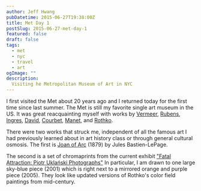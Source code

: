 ```yaml
---
author: Jeff Hwang
pubDatetime: 2015-06-27T19:38:00Z
title: Met Day 1
postSlug: 2015-06-27-met-day-1
featured: false
draft: false
tags:
  - met
  - nyc
  - travel
  - art
ogImage: ""
description:
  Visiting he Metropolitan Museum of Art in NYC
---
```

I first visited the Met about 20 years ago and I returned today for the first time since last summer. The Met is still my favorite single art museum in the US. It was great reacquainting myself with works by [Vermeer](https://en.wikipedia.org/wiki/Johannes_Vermeer), [Rubens](https://en.wikipedia.org/wiki/Peter_Paul_Rubens), [Ingres](https://en.wikipedia.org/wiki/Jean_Auguste_Dominique_Ingres), [David](https://en.wikipedia.org/wiki/Jacques-Louis_David), [Courbet](https://en.wikipedia.org/wiki/Gustave_Courbet), [Manet](https://en.wikipedia.org/wiki/Édouard_Manet), and [Rothko](https://en.wikipedia.org/wiki/Mark_Rothko). 

There were two works that struck me, independent of all the famous art I had previously learned about in art history class or through general cultural osmosis. The first is [Joan of Arc](http://metmuseum.org/toah/works-of-art/89.21.1) (1879) by Jules Bastien-LePage.

The second is a set of chromaprints from the current exhibit ["Fatal Attraction: Piotr Uklański Photographs"](http://metmuseum.org/exhibitions/objects?exhibitionId={FEC4D35C-3D1C-4C17-A03F-2AB1FB4C1F47}) In particular, I am drawn to one large sky-blue piece (2001) which is right next to a mirrored orange and purple piece (2005). They look like updated versions of Rothko's color field paintings from mid-century.

